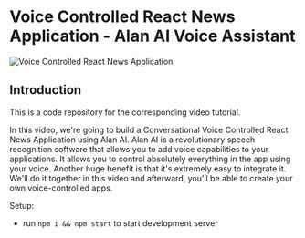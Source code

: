 # Voice Controlled React News Application - Alan AI Voice Assistant



![Voice Controlled React News Application](https://i.ibb.co/PwrHH0S/Screenshot-59.png)

## Introduction
This is a code repository for the corresponding video tutorial. 

In this video, we're going to build a Conversational Voice Controlled React News Application using Alan AI. Alan AI is a revolutionary speech recognition software that allows you to add voice capabilities to your applications. It allows you to control absolutely everything in the app using your voice. Another huge benefit is that it's extremely easy to integrate it. We'll do it together in this video and afterward, you'll be able to create your own voice-controlled apps.  

Setup:
- run ```npm i && npm start``` to start development server
